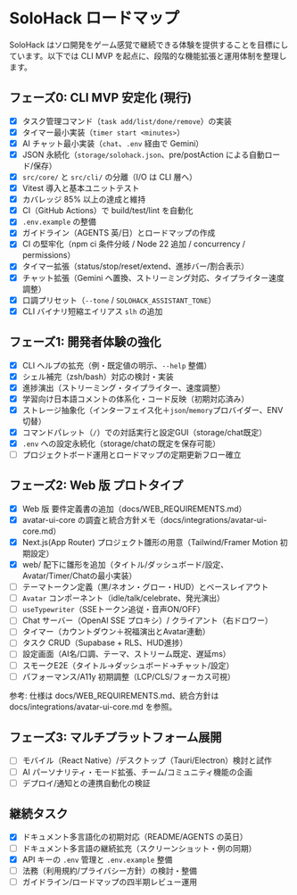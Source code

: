 # SoloHack ロードマップ
SoloHack はソロ開発をゲーム感覚で継続できる体験を提供することを目標にしています。以下では CLI MVP を起点に、段階的な機能拡張と運用体制を整理します。

## フェーズ0: CLI MVP 安定化 (現行)
- [x] タスク管理コマンド（`task add/list/done/remove`）の実装
- [x] タイマー最小実装（`timer start <minutes>`）
- [x] AI チャット最小実装（`chat`、`.env` 経由で Gemini）
- [x] JSON 永続化（`storage/solohack.json`、pre/postAction による自動ロード/保存）
- [x] `src/core/` と `src/cli/` の分離（I/O は CLI 層へ）
- [x] Vitest 導入と基本ユニットテスト
- [x] カバレッジ 85% 以上の達成と維持
- [x] CI（GitHub Actions）で build/test/lint を自動化
- [x] `.env.example` の整備
- [x] ガイドライン（AGENTS 英/日）とロードマップの作成
- [x] CI の堅牢化（npm ci 条件分岐 / Node 22 追加 / concurrency / permissions）
- [x] タイマー拡張（status/stop/reset/extend、進捗バー/割合表示）
- [x] チャット拡張（Gemini へ置換、ストリーミング対応、タイプライター速度調整）
- [x] 口調プリセット（`--tone` / `SOLOHACK_ASSISTANT_TONE`）
- [x] CLI バイナリ短縮エイリアス `slh` の追加

## フェーズ1: 開発者体験の強化
- [x] CLI ヘルプの拡充（例・既定値の明示、`--help` 整備）
- [x] シェル補完（zsh/bash）対応の検討・実装
- [x] 進捗演出（ストリーミング・タイプライター、速度調整）
- [x] 学習向け日本語コメントの体系化・コード反映（初期対応済み）
- [x] ストレージ抽象化（インターフェイス化＋`json`/`memory`プロバイダー、ENV切替）
- [x] コマンドパレット（`/`）での対話実行と設定GUI（storage/chat既定）
- [x] `.env` への設定永続化（storage/chatの既定を保存可能）
- [ ] プロジェクトボード運用とロードマップの定期更新フロー確立

## フェーズ2: Web 版 プロトタイプ
- [x] Web 版 要件定義書の追加（docs/WEB_REQUIREMENTS.md）
- [x] avatar-ui-core の調査と統合方針メモ（docs/integrations/avatar-ui-core.md）
 - [x] Next.js(App Router) プロジェクト雛形の用意（Tailwind/Framer Motion 初期設定）
  - [x] web/ 配下に雛形を追加（タイトル/ダッシュボード/設定、Avatar/Timer/Chatの最小実装）
- [ ] テーマトークン定義（黒/ネオン・グロー・HUD）とベースレイアウト
- [ ] `Avatar` コンポーネント（idle/talk/celebrate、発光演出）
- [ ] `useTypewriter`（SSEトークン追従・音声ON/OFF）
- [ ] Chat サーバー（OpenAI SSE プロキシ）/ クライアント（右ドロワー）
- [ ] タイマー（カウントダウン＋祝福演出とAvatar連動）
- [ ] タスク CRUD（Supabase + RLS、HUD進捗）
- [ ] 設定画面（AI名/口調、テーマ、ストリーム既定、遅延ms）
- [ ] スモークE2E（タイトル→ダッシュボード→チャット/設定）
- [ ] パフォーマンス/A11y 初期調整（LCP/CLS/フォーカス可視）

参考: 仕様は docs/WEB_REQUIREMENTS.md、統合方針は docs/integrations/avatar-ui-core.md を参照。

## フェーズ3: マルチプラットフォーム展開
- [ ] モバイル（React Native）/デスクトップ（Tauri/Electron）検討と試作
- [ ] AI パーソナリティ・モード拡張、チーム/コミュニティ機能の企画
- [ ] デプロイ/通知との連携自動化の検証

## 継続タスク
- [x] ドキュメント多言語化の初期対応（README/AGENTS の英日）
- [ ] ドキュメント多言語の継続拡充（スクリーンショット・例の同期）
- [x] API キーの `.env` 管理と `.env.example` 整備
- [ ] 法務（利用規約/プライバシー方針）の検討・整備
- [ ] ガイドライン/ロードマップの四半期レビュー運用
